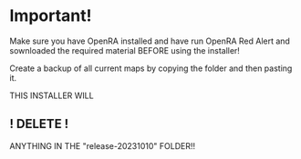 # Important!
Make sure you have OpenRA installed and have run OpenRA Red Alert and sownloaded the required material BEFORE using the installer!

Create a backup of all current maps by copying the folder and then pasting it.

THIS INSTALLER WILL
## ! DELETE !
ANYTHING IN THE "release-20231010" FOLDER!!
